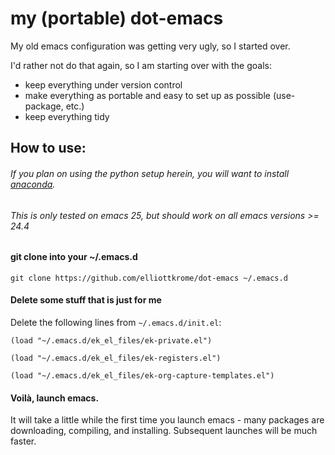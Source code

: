 # my (portable) dot-emacs
My old emacs configuration was getting very ugly, so I started over.

I'd rather not do that again, so I am starting over with the goals:
- keep everything under version control
- make everything as portable and easy to set up as possible (use-package, etc.)
- keep everything tidy

## How to use:
###### If you plan on using the python setup herein, you will want to install [anaconda](https://www.continuum.io/downloads).
###### This is only tested on emacs 25, but should work on all emacs versions >= 24.4

#### git clone into your ~/.emacs.d

`git clone https://github.com/elliottkrome/dot-emacs ~/.emacs.d`

#### Delete some stuff that is just for me
 Delete the following lines from `~/.emacs.d/init.el`:

`(load "~/.emacs.d/ek_el_files/ek-private.el")`

`(load "~/.emacs.d/ek_el_files/ek-registers.el")`

`(load "~/.emacs.d/ek_el_files/ek-org-capture-templates.el")`

#### Voilà, launch emacs.

It will take a little while the first time you launch emacs - many packages are downloading, compiling, and installing. Subsequent launches will be much faster.
